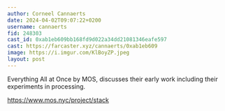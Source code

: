 ```yaml
---
author: Corneel Cannaerts
date: 2024-04-02T09:07:22+0200
username: cannaerts
fid: 248303
cast_id: 0xab1eb609bb168fd9d022a34dd21081346eafe597
cast: https://farcaster.xyz/cannaerts/0xab1eb609
image: https://i.imgur.com/KlBoyZP.jpeg
layout: post
---
```


Everything All at Once by MOS, discusses their early work including their experiments in processing.

https://www.mos.nyc/project/stack

<img src='https://i.imgur.com/KlBoyZP.jpeg' alt='' referrerpolicy='no-referrer'/>
